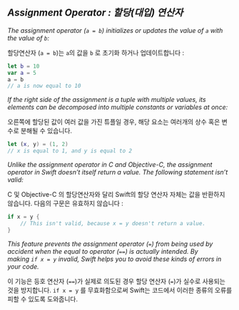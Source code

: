 ## *Assignment Operator : 할당(대입) 연산자*

*The assignment operator (`a = b`) initializes or updates the value of `a` with the value of `b`:*

할당연산자 (`a = b`)는 `a`의 값을 `b` 로 초기화 하거나 업데이트합니다 :

```swift
let b = 10
var a = 5
a = b
// a is now equal to 10
```

*If the right side of the assignment is a tuple with multiple values, its elements can be decomposed into multiple constants or variables at once:*

오른쪽에 할당된 값이 여러 값을 가진 튜플일 경우, 해당 요소는 여러개의 상수 혹은 변수로 분해될 수 있습니다.

```swift
let (x, y) = (1, 2)
// x is equal to 1, and y is equal to 2
```

*Unlike the assignment operator in C and Objective-C, the assignment operator in Swift doesn’t itself return a value. The following statement isn’t valid:*

C 및 Objective-C 의 할당연산자와 달리  Swift의 할당 연산자 자체는 값을 반환하지 않습니다. 다음의 구문은 유효하지 않습니다 :

```swift
if x = y {
    // This isn't valid, because x = y doesn't return a value.
}
```

*This feature prevents the assignment operator (`=`) from being used by accident when the equal to operator (`==`) is actually intended. By making `if x = y` invalid, Swift helps you to avoid these kinds of errors in your code.*

이 기능은 등호 연산자 (`==`)가 실제로 의도된 경우 할당 연산자 (`=`)가 실수로 사용되는 것을 방지합니다. `if x = y` 를 무효화함으로써 Swift는 코드에서 이러한 종류의 오류를 피할 수 있도록 도와줍니다.
